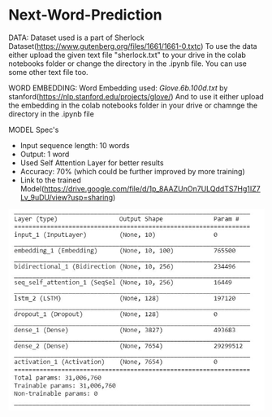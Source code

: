 # Next-Word-Prediction
DATA:
Dataset used is a part of Sherlock Dataset(https://www.gutenberg.org/files/1661/1661-0.txtc)
To use the data either upload the given text file "sherlock.txt" to your drive in the colab notebooks folder or change the
directory in the .ipynb file.
You can use some other text file too.

WORD EMBEDDING:
Word Embedding used: *Glove.6b.100d.txt* by stanford(https://nlp.stanford.edu/projects/glove/)
And to use it either upload the embedding in the colab notebooks folder in your drive or chamnge the directory in the .ipynb file

MODEL Spec's
* Input sequence length: 10 words
* Output: 1 word
* Used Self Attention Layer for better results
* Accuracy: 70% (which could be further improved by more training)
* Link to the trained Model(https://drive.google.com/file/d/1p_8AAZUnOn7ULQddTS7Hg1IZ7Lv_9uDU/view?usp=sharing)

![Model Summary](https://github.com/thebeyonder001/Next_Word_Predicton/blob/master/Model_Summary.jpeg)
